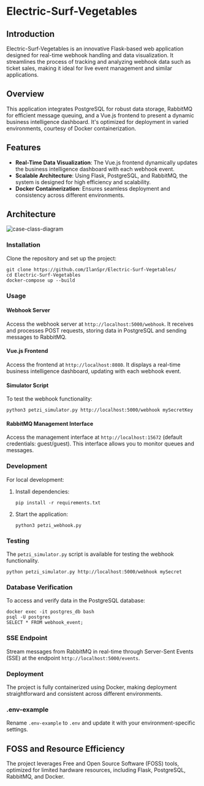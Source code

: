 # Electric-Surf-Vegetables

## Introduction
Electric-Surf-Vegetables is an innovative Flask-based web application designed for real-time webhook handling and data visualization. It streamlines the process of tracking and analyzing webhook data such as ticket sales, making it ideal for live event management and similar applications.

## Overview
This application integrates PostgreSQL for robust data storage, RabbitMQ for efficient message queuing, and a Vue.js frontend to present a dynamic business intelligence dashboard. It's optimized for deployment in varied environments, courtesy of Docker containerization.

## Features
- **Real-Time Data Visualization**: The Vue.js frontend dynamically updates the business intelligence dashboard with each webhook event.
- **Scalable Architecture**: Using Flask, PostgreSQL, and RabbitMQ, the system is designed for high efficiency and scalability.
- **Docker Containerization**: Ensures seamless deployment and consistency across different environments.

## Architecture
![case-class-diagram](https://github.com/IlanSpr/Electric-Surf-Vegetables/assets/107176981/6929e00b-b310-4a03-8870-e1b69454af26)


### Installation
Clone the repository and set up the project:

```
git clone https://github.com/IlanSpr/Electric-Surf-Vegetables/
cd Electric-Surf-Vegetables
docker-compose up --build
```

### Usage

#### Webhook Server
Access the webhook server at `http://localhost:5000/webhook`. It receives and processes POST requests, storing data in PostgreSQL and sending messages to RabbitMQ.

#### Vue.js Frontend
Access the frontend at `http://localhost:8080`. It displays a real-time business intelligence dashboard, updating with each webhook event.

#### Simulator Script
To test the webhook functionality:

```
python3 petzi_simulator.py http://localhost:5000/webhook mySecretKey
```

#### RabbitMQ Management Interface
Access the management interface at `http://localhost:15672` (default credentials: guest/guest). This interface allows you to monitor queues and messages.

### Development
For local development:

1. Install dependencies:

   ```
   pip install -r requirements.txt
   ```

2. Start the application:

   ```
   python3 petzi_webhook.py
   ```

### Testing
The `petzi_simulator.py` script is available for testing the webhook functionality.

```
python petzi_simulator.py http://localhost:5000/webhook mySecret
```


### Database Verification
To access and verify data in the PostgreSQL database:

```
docker exec -it postgres_db bash
psql -U postgres
SELECT * FROM webhook_event;
```

### SSE Endpoint
Stream messages from RabbitMQ in real-time through Server-Sent Events (SSE) at the endpoint `http://localhost:5000/events`.

### Deployment
The project is fully containerized using Docker, making deployment straightforward and consistent across different environments.

### .env-example
Rename `.env-example` to `.env` and update it with your environment-specific settings.

## FOSS and Resource Efficiency
The project leverages Free and Open Source Software (FOSS) tools, optimized for limited hardware resources, including Flask, PostgreSQL, RabbitMQ, and Docker.
